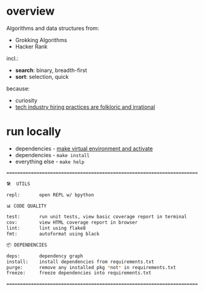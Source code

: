 # overview

Algorithms and data structures from:

* Grokking Algorithms
* Hacker Rank

incl.:

* __search__: binary, breadth-first
* __sort__: selection, quick

because:

* curiosity
* [tech industry hiring practices are folkloric and irrational](https://www.zachvalenta.com/blog/hiring-in-tech.html)

# run locally

* dependencies - [make virtual environment and activate](https://github.com/zachvalenta/dotfiles/blob/master/.bash_profile#L80)
* dependencies - `make install`
* everything else - `make help`

```sh
======================================================================

🛠  UTILS

repl:       open REPL w/ bpython

📊 CODE QUALITY

test:       run unit tests, view basic coverage report in terminal
cov:        view HTML coverage report in browser
lint:       lint using flake8
fmt:        autoformat using black

📦 DEPENDENCIES

deps:       dependency graph
install:    install dependencies from requirements.txt
purge:      remove any installed pkg *not* in requirements.txt
freeze:     freeze dependencies into requirements.txt

======================================================================
```
